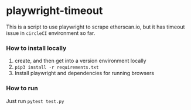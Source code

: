 # playwright-timeout
This is a script to use playwright to scrape etherscan.io, but it has timeout issue in ```circleCI``` environment so far.


### How to install locally
1. create, and then get into a version environment locally 
2. ```pip3 install -r requirements.txt```
3. Install playwright and dependencies for running browsers


### How to run
Just run ```pytest test.py```
